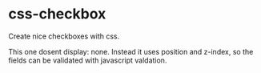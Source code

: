 # css-checkbox
Create nice checkboxes with css. 

This one dosent display: none. Instead it uses position and z-index, so the fields can be validated with javascript valdation.
